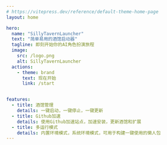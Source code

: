 ```yaml
---
# https://vitepress.dev/reference/default-theme-home-page
layout: home

hero:
  name: "SillyTavernLauncher"
  text: "简单易用的酒馆启动器"
  tagline: 即刻开始你的AI角色扮演旅程
  image:
    src: /logo.png
    alt: SillyTavernLauncher
  actions:
    - theme: brand
      text: 现在开始
      link: /start


features:
  - title: 酒馆管理
    details: 一键启动，一键停止，一键更新
  - title: Github加速
    details: 使用Github加速站点，加速安装，更新酒馆和扩展
  - title: 多运行模式
    details: 内置环境模式，系统环境模式，可用于构建一键使用的懒人包
---
```


